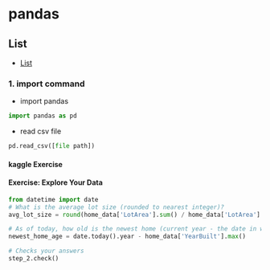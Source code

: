 # pandas 

## List 
- [List](#list)

### 1. import command

- import pandas

```python
import pandas as pd
```

- read csv file

```python
pd.read_csv([file path])
```

#### kaggle Exercise

#### Exercise: Explore Your Data

```python 
from datetime import date
# What is the average lot size (rounded to nearest integer)?
avg_lot_size = round(home_data['LotArea'].sum() / home_data['LotArea'].count())

# As of today, how old is the newest home (current year - the date in which it was built)
newest_home_age = date.today().year - home_data['YearBuilt'].max()

# Checks your answers
step_2.check()
```
